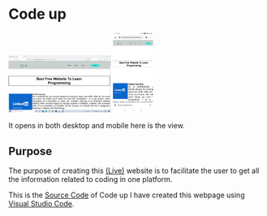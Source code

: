# Code up


<p align="center">
  <p><ffffffffffffff/p>
  <img alt='Screenshot 1' src="assets/screenshot1.png" width="40%"/> 

  <img alt='Screenshot 2' src="assets/sceenshot2.jpg" width="15.7%"/>
  <br/>
</p>
It opens in both desktop and mobile here is the view.

## Purpose ##

The purpose of creating this [(Live)](https://akanshabaishwade.github.io/code__up/Project_1.html) website is to facilitate the user to get all the information related to coding in one platform.

This is the [Source Code](https://github.com/akanshabaishwade/Code_up) of Code up 
I have created this webpage using [Visual Studio Code](https://code.visualstudio.com/).


